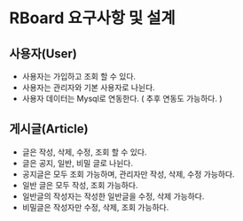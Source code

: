 # RBoard 요구사항 및 설계


## 사용자(User)
* 사용자는 가입하고 조회 할 수 있다.
* 사용자는 관리자와 기본 사용자로 나뉜다.
* 사용자 데이터는 Mysql로 연동한다. ( 추후 연동도 가능하다. )


## 게시글(Article)
* 글은 작성, 삭제, 수정, 조회 할 수 있다.
* 글은 공지, 일반, 비밀 글로 나뉜다.
* 공지글은 모두 조회 가능하며, 관리자만 작성, 삭제, 수정 가능하다.
* 일반 글은 모두 작성, 조회 가능하다.
* 일반글의 작성자는 작성한 일반글을 수정, 삭제 가능하다.
* 비밀글은 작성자만 수정, 삭제, 조회 가능하다.
